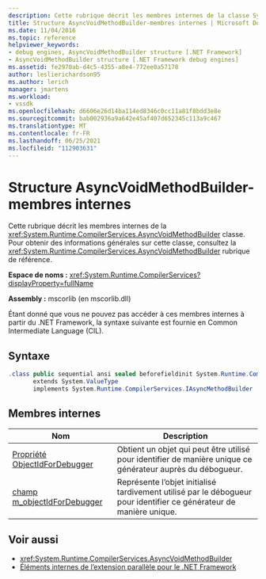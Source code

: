 ```yaml
---
description: Cette rubrique décrit les membres internes de la classe System. Runtime. CompilerServices. AsyncVoidMethodBuilder.
title: Structure AsyncVoidMethodBuilder-membres internes | Microsoft Docs
ms.date: 11/04/2016
ms.topic: reference
helpviewer_keywords:
- debug engines, AsyncVoidMethodBuilder structure [.NET Framework]
- AsyncVoidMethodBuilder structure [.NET Framework debug engines]
ms.assetid: fe2970ab-d4c5-4355-a8e4-772ee0a57178
author: leslierichardson95
ms.author: lerich
manager: jmartens
ms.workload:
- vssdk
ms.openlocfilehash: d6606e26d14ba114ed8346c0cc11a81f8bdd3e8e
ms.sourcegitcommit: bab002936a9a642e45af407d652345c113a9c467
ms.translationtype: MT
ms.contentlocale: fr-FR
ms.lasthandoff: 06/25/2021
ms.locfileid: "112903631"
---
```

# <a name="asyncvoidmethodbuilder-structure---internal-members"></a>Structure AsyncVoidMethodBuilder-membres internes
Cette rubrique décrit les membres internes de la <xref:System.Runtime.CompilerServices.AsyncVoidMethodBuilder> classe. Pour obtenir des informations générales sur cette classe, consultez la <xref:System.Runtime.CompilerServices.AsyncVoidMethodBuilder> rubrique de référence.

 **Espace de noms :** <xref:System.Runtime.CompilerServices?displayProperty=fullName>

 **Assembly :** mscorlib (en mscorlib.dll)

 Étant donné que vous ne pouvez pas accéder à ces membres internes à partir du .NET Framework, la syntaxe suivante est fournie en Common Intermediate Language (CIL).

## <a name="syntax"></a>Syntaxe

```csharp
.class public sequential ansi sealed beforefieldinit System.Runtime.CompilerServices.AsyncVoidMethodBuilder
       extends System.ValueType
       implements System.Runtime.CompilerServices.IAsyncMethodBuilder
```

## <a name="internal-members"></a>Membres internes

|Nom|Description|
|----------|-----------------|
|[Propriété ObjectIdForDebugger](../../extensibility/debugger/asyncvoidmethodbuilder-objectidfordebugger-property.md)|Obtient un objet qui peut être utilisé pour identifier de manière unique ce générateur auprès du débogueur.|
|[champ m_objectIdForDebugger](../../extensibility/debugger/asyncvoidmethodbuilder-m-objectidfordebugger-field.md)|Représente l’objet initialisé tardivement utilisé par le débogueur pour identifier ce générateur de manière unique.|

## <a name="see-also"></a>Voir aussi
- <xref:System.Runtime.CompilerServices.AsyncVoidMethodBuilder>
- [Éléments internes de l’extension parallèle pour le .NET Framework](../../extensibility/debugger/parallel-extension-internals-for-the-dotnet-framework.md)
